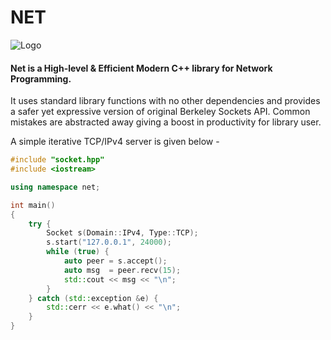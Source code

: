 # NET

![Logo](https://cloud.githubusercontent.com/assets/7630575/23608808/1e1de904-0291-11e7-8c6a-003f7a29e59c.png)

#### Net is a High-level & Efficient Modern C++ library for Network Programming.

It uses standard library functions with no other dependencies and provides a safer yet expressive version of original Berkeley Sockets API. Common mistakes are abstracted away giving a boost in productivity for library user.

A simple iterative TCP/IPv4 server is given below -

```cpp
#include "socket.hpp"
#include <iostream>

using namespace net;

int main()
{
    try {
        Socket s(Domain::IPv4, Type::TCP);
        s.start("127.0.0.1", 24000);
        while (true) {
            auto peer = s.accept();
            auto msg  = peer.recv(15);
            std::cout << msg << "\n";
        }
    } catch (std::exception &e) {
        std::cerr << e.what() << "\n";
    }
}
```
